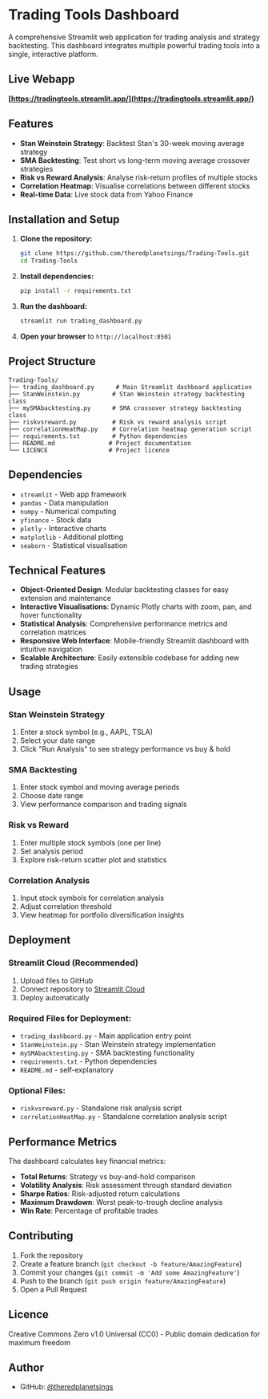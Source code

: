 # Trading Tools Dashboard

A comprehensive Streamlit web application for trading analysis and strategy backtesting. This dashboard integrates multiple powerful trading tools into a single, interactive platform.

## Live Webapp

**[https://tradingtools.streamlit.app/](https://tradingtools.streamlit.app/)**

## Features

- **Stan Weinstein Strategy**: Backtest Stan's 30-week moving average strategy
- **SMA Backtesting**: Test short vs long-term moving average crossover strategies  
- **Risk vs Reward Analysis**: Analyse risk-return profiles of multiple stocks
- **Correlation Heatmap**: Visualise correlations between different stocks
- **Real-time Data**: Live stock data from Yahoo Finance

## Installation and Setup

1. **Clone the repository:**
   ```bash
   git clone https://github.com/theredplanetsings/Trading-Tools.git
   cd Trading-Tools
   ```

2. **Install dependencies:**
   ```bash
   pip install -r requirements.txt
   ```

3. **Run the dashboard:**
   ```bash
   streamlit run trading_dashboard.py
   ```

4. **Open your browser** to `http://localhost:8501`

## Project Structure

```
Trading-Tools/
├── trading_dashboard.py      # Main Streamlit dashboard application
├── StanWeinstein.py         # Stan Weinstein strategy backtesting class
├── mySMAbacktesting.py      # SMA crossover strategy backtesting class
├── riskvsreward.py          # Risk vs reward analysis script
├── correlationHeatMap.py    # Correlation heatmap generation script
├── requirements.txt         # Python dependencies
├── README.md               # Project documentation
└── LICENCE                 # Project licence
```

## Dependencies

- `streamlit` - Web app framework
- `pandas` - Data manipulation
- `numpy` - Numerical computing
- `yfinance` - Stock data
- `plotly` - Interactive charts
- `matplotlib` - Additional plotting
- `seaborn` - Statistical visualisation

## Technical Features

- **Object-Oriented Design**: Modular backtesting classes for easy extension and maintenance
- **Interactive Visualisations**: Dynamic Plotly charts with zoom, pan, and hover functionality
- **Statistical Analysis**: Comprehensive performance metrics and correlation matrices
- **Responsive Web Interface**: Mobile-friendly Streamlit dashboard with intuitive navigation
- **Scalable Architecture**: Easily extensible codebase for adding new trading strategies

## Usage

### Stan Weinstein Strategy
1. Enter a stock symbol (e.g., AAPL, TSLA)
2. Select your date range
3. Click "Run Analysis" to see strategy performance vs buy & hold

### SMA Backtesting
1. Enter stock symbol and moving average periods
2. Choose date range
3. View performance comparison and trading signals

### Risk vs Reward
1. Enter multiple stock symbols (one per line)
2. Set analysis period
3. Explore risk-return scatter plot and statistics

### Correlation Analysis
1. Input stock symbols for correlation analysis
2. Adjust correlation threshold
3. View heatmap for portfolio diversification insights

## Deployment

### Streamlit Cloud (Recommended)
1. Upload files to GitHub
2. Connect repository to [Streamlit Cloud](https://streamlit.io/cloud)
3. Deploy automatically

### Required Files for Deployment:
- `trading_dashboard.py` - Main application entry point
- `StanWeinstein.py` - Stan Weinstein strategy implementation
- `mySMAbacktesting.py` - SMA backtesting functionality
- `requirements.txt` - Python dependencies
- `README.md` - self-explanatory

### Optional Files:
- `riskvsreward.py` - Standalone risk analysis script
- `correlationHeatMap.py` - Standalone correlation analysis script

## Performance Metrics

The dashboard calculates key financial metrics:

- **Total Returns**: Strategy vs buy-and-hold comparison
- **Volatility Analysis**: Risk assessment through standard deviation
- **Sharpe Ratios**: Risk-adjusted return calculations
- **Maximum Drawdown**: Worst peak-to-trough decline analysis
- **Win Rate**: Percentage of profitable trades

## Contributing

1. Fork the repository
2. Create a feature branch (`git checkout -b feature/AmazingFeature`)
3. Commit your changes (`git commit -m 'Add some AmazingFeature'`)
4. Push to the branch (`git push origin feature/AmazingFeature`)
5. Open a Pull Request

## Licence

Creative Commons Zero v1.0 Universal (CC0) - Public domain dedication for maximum freedom

## Author

- GitHub: [@theredplanetsings](https://github.com/theredplanetsings)